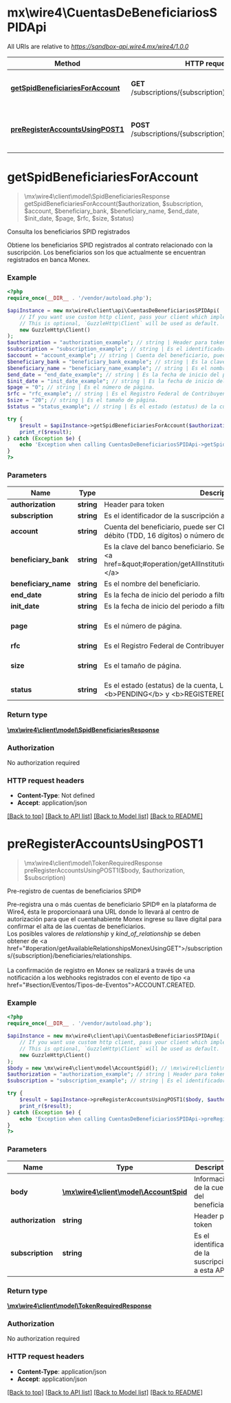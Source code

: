 # mx\wire4\CuentasDeBeneficiariosSPIDApi

All URIs are relative to *https://sandbox-api.wire4.mx/wire4/1.0.0*

Method | HTTP request | Description
------------- | ------------- | -------------
[**getSpidBeneficiariesForAccount**](CuentasDeBeneficiariosSPIDApi.md#getspidbeneficiariesforaccount) | **GET** /subscriptions/{subscription}/beneficiaries/spid | Consulta los beneficiarios SPID registrados
[**preRegisterAccountsUsingPOST1**](CuentasDeBeneficiariosSPIDApi.md#preregisteraccountsusingpost1) | **POST** /subscriptions/{subscription}/beneficiaries/spid | Pre-registro de cuentas de beneficiarios SPID®

# **getSpidBeneficiariesForAccount**
> \mx\wire4\client\model\SpidBeneficiariesResponse getSpidBeneficiariesForAccount($authorization, $subscription, $account, $beneficiary_bank, $beneficiary_name, $end_date, $init_date, $page, $rfc, $size, $status)

Consulta los beneficiarios SPID registrados

Obtiene los beneficiarios SPID registrados al contrato relacionado con la suscripción. Los beneficiarios son los que actualmente se encuentran registrados en banca Monex.

### Example
```php
<?php
require_once(__DIR__ . '/vendor/autoload.php');

$apiInstance = new mx\wire4\client\api\CuentasDeBeneficiariosSPIDApi(
    // If you want use custom http client, pass your client which implements `GuzzleHttp\ClientInterface`.
    // This is optional, `GuzzleHttp\Client` will be used as default.
    new GuzzleHttp\Client()
);
$authorization = "authorization_example"; // string | Header para token
$subscription = "subscription_example"; // string | Es el identificador de la suscripción a esta API.
$account = "account_example"; // string | Cuenta del beneficiario, puede ser CLABE (18 dígitos), Tarjeta de débito  (TDD, 16 dígitos) o número de celular (10 dígitos).
$beneficiary_bank = "beneficiary_bank_example"; // string | Es la clave del banco beneficiario. Se puede obtener del catalogo de <a href=\"#operation/getAllInstitutionsUsingGET\">instituciones.</a>
$beneficiary_name = "beneficiary_name_example"; // string | Es el nombre del beneficiario.
$end_date = "end_date_example"; // string | Es la fecha de inicio del periodo a filtrar en formato dd-mm-yyyy.
$init_date = "init_date_example"; // string | Es la fecha de inicio del periodo a filtrar en formato dd-mm-yyyy.
$page = "0"; // string | Es el número de página.
$rfc = "rfc_example"; // string | Es el Registro Federal de Contribuyentes (RFC) del beneficiario.
$size = "20"; // string | Es el tamaño de página.
$status = "status_example"; // string | Es el estado (estatus) de la cuenta, Los valores pueden ser <b>PENDING</b> y <b>REGISTERED</b>.

try {
    $result = $apiInstance->getSpidBeneficiariesForAccount($authorization, $subscription, $account, $beneficiary_bank, $beneficiary_name, $end_date, $init_date, $page, $rfc, $size, $status);
    print_r($result);
} catch (Exception $e) {
    echo 'Exception when calling CuentasDeBeneficiariosSPIDApi->getSpidBeneficiariesForAccount: ', $e->getMessage(), PHP_EOL;
}
?>
```

### Parameters

Name | Type | Description  | Notes
------------- | ------------- | ------------- | -------------
 **authorization** | **string**| Header para token |
 **subscription** | **string**| Es el identificador de la suscripción a esta API. |
 **account** | **string**| Cuenta del beneficiario, puede ser CLABE (18 dígitos), Tarjeta de débito  (TDD, 16 dígitos) o número de celular (10 dígitos). | [optional]
 **beneficiary_bank** | **string**| Es la clave del banco beneficiario. Se puede obtener del catalogo de &lt;a href&#x3D;\&quot;#operation/getAllInstitutionsUsingGET\&quot;&gt;instituciones.&lt;/a&gt; | [optional]
 **beneficiary_name** | **string**| Es el nombre del beneficiario. | [optional]
 **end_date** | **string**| Es la fecha de inicio del periodo a filtrar en formato dd-mm-yyyy. | [optional]
 **init_date** | **string**| Es la fecha de inicio del periodo a filtrar en formato dd-mm-yyyy. | [optional]
 **page** | **string**| Es el número de página. | [optional] [default to 0]
 **rfc** | **string**| Es el Registro Federal de Contribuyentes (RFC) del beneficiario. | [optional]
 **size** | **string**| Es el tamaño de página. | [optional] [default to 20]
 **status** | **string**| Es el estado (estatus) de la cuenta, Los valores pueden ser &lt;b&gt;PENDING&lt;/b&gt; y &lt;b&gt;REGISTERED&lt;/b&gt;. | [optional]

### Return type

[**\mx\wire4\client\model\SpidBeneficiariesResponse**](../Model/SpidBeneficiariesResponse.md)

### Authorization

No authorization required

### HTTP request headers

 - **Content-Type**: Not defined
 - **Accept**: application/json

[[Back to top]](#) [[Back to API list]](../../README.md#documentation-for-api-endpoints) [[Back to Model list]](../../README.md#documentation-for-models) [[Back to README]](../../README.md)

# **preRegisterAccountsUsingPOST1**
> \mx\wire4\client\model\TokenRequiredResponse preRegisterAccountsUsingPOST1($body, $authorization, $subscription)

Pre-registro de cuentas de beneficiarios SPID®

Pre-registra una o más cuentas de beneficiario SPID® en la plataforma de Wire4, ésta le proporcionaará una URL donde lo llevará al centro de autorización para que el cuentahabiente Monex ingrese su llave digital para confirmar el alta de las cuentas de beneficiarios.<br/> Los posibles valores de <em>relationship</em> y <em>kind_of_relationship</em> se deben  obtener de <a href=\"#operation/getAvailableRelationshipsMonexUsingGET\">/subscriptions/{subscription}/beneficiaries/relationships.</a><br/><br/>La confirmación de registro en Monex se realizará a través de una notificación a los webhooks registrados con el evento de tipo <a href=\"#section/Eventos/Tipos-de-Eventos\">ACCOUNT.CREATED.</a>

### Example
```php
<?php
require_once(__DIR__ . '/vendor/autoload.php');

$apiInstance = new mx\wire4\client\api\CuentasDeBeneficiariosSPIDApi(
    // If you want use custom http client, pass your client which implements `GuzzleHttp\ClientInterface`.
    // This is optional, `GuzzleHttp\Client` will be used as default.
    new GuzzleHttp\Client()
);
$body = new \mx\wire4\client\model\AccountSpid(); // \mx\wire4\client\model\AccountSpid | Información de la cuenta del beneficiario
$authorization = "authorization_example"; // string | Header para token
$subscription = "subscription_example"; // string | Es el identificador de la suscripción a esta API.

try {
    $result = $apiInstance->preRegisterAccountsUsingPOST1($body, $authorization, $subscription);
    print_r($result);
} catch (Exception $e) {
    echo 'Exception when calling CuentasDeBeneficiariosSPIDApi->preRegisterAccountsUsingPOST1: ', $e->getMessage(), PHP_EOL;
}
?>
```

### Parameters

Name | Type | Description  | Notes
------------- | ------------- | ------------- | -------------
 **body** | [**\mx\wire4\client\model\AccountSpid**](../Model/AccountSpid.md)| Información de la cuenta del beneficiario |
 **authorization** | **string**| Header para token |
 **subscription** | **string**| Es el identificador de la suscripción a esta API. |

### Return type

[**\mx\wire4\client\model\TokenRequiredResponse**](../Model/TokenRequiredResponse.md)

### Authorization

No authorization required

### HTTP request headers

 - **Content-Type**: application/json
 - **Accept**: application/json

[[Back to top]](#) [[Back to API list]](../../README.md#documentation-for-api-endpoints) [[Back to Model list]](../../README.md#documentation-for-models) [[Back to README]](../../README.md)

